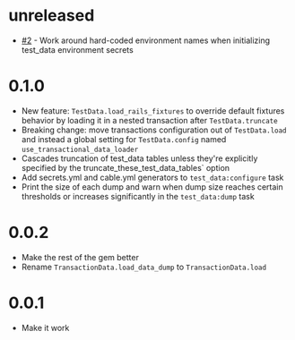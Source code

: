 # unreleased

- [#2](https://github.com/testdouble/test_data/issues/2) - Work around
  hard-coded environment names when initializing test_data environment secrets

# 0.1.0

- New feature: `TestData.load_rails_fixtures` to override default fixtures
  behavior by loading it in a nested transaction after `TestData.truncate`
- Breaking change: move transactions configuration out of `TestData.load` and
  instead a global setting for `TestData.config` named
  `use_transactional_data_loader`
- Cascades truncation of test_data tables unless they're explicitly specified by
  the truncate_these_test_data_tables` option
- Add secrets.yml and cable.yml generators to `test_data:configure` task
- Print the size of each dump and warn when dump size reaches certain thresholds
  or increases significantly in the `test_data:dump` task

# 0.0.2

- Make the rest of the gem better
- Rename `TransactionData.load_data_dump` to `TransactionData.load`

# 0.0.1

- Make it work

